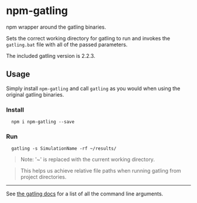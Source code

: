 # npm-gatling

npm wrapper around the gatling binaries.

Sets the correct working directory for gatling to run and invokes the ```gatling.bat``` file with all of the passed parameters.

The included gatling version is 2.2.3.

## Usage

Simply install ```npm-gatling``` and call ```gatling``` as you would when using the original gatling binaries.

### Install
```
  npm i npm-gatling --save
```

### Run
```
  gatling -s SimulationName -rf ~/results/
```

> Note: '~' is replaced with the current working directory.

> This helps us achieve relative file paths when running gatling from project directories.

----------

See [the gatling docs](http://gatling.io/docs/2.2.3/general/configuration.html#command-line-options "http://gatling.io/docs/2.2.3/general/configuration.html#command-line-options") for a list of all the command line arguments.
